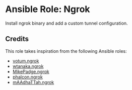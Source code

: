 # Ansible Role: Ngrok

Install ngrok binary and add a custom tunnel configuration.

## Credits

This role takes inspiration from the following Ansible roles:

- [votum.ngrok](https://github.com/votum/ansible-ngrok)
- [wtanaka.ngrok](https://github.com/wtanaka/ansible-role-ngrok)
- [MikePadge.ngrok](https://github.com/MikePadge/ansible-ngrok)
- [phalcon.ngrok](https://github.com/phalcon/ansible-role-ngrok)
- [mAAdhaTTah.ngrok](https://github.com/mAAdhaTTah/ansible-ngrok)

